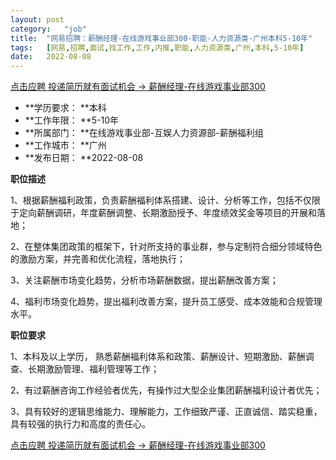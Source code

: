 ```yaml
---
layout:	post
category:	"job"
title:	"网易招聘：薪酬经理-在线游戏事业部300-职能-人力资源类-广州本科5-10年"
tags:	[网易,招聘,面试,找工作,工作,内推,职能,人力资源类,广州,本科,5-10年]
date:	2022-08-08
---
```


[点击应聘 投递简历就有面试机会 ->  薪酬经理-在线游戏事业部300](http://mobile.bole.netease.com/bole/boleDetail?id=41504&employeeId=346f03c3cda5f04c&key=all)



- **学历要求： **本科
- **工作年限： **5-10年
- **所属部门： **在线游戏事业部-互娱人力资源部-薪酬福利组
- **工作城市： **广州
- **发布日期： **2022-08-08



**职位描述**

1、根据薪酬福利政策，负责薪酬福利体系搭建、设计、分析等工作，包括不仅限于定向薪酬调研，年度薪酬调整、长期激励授予、年度绩效奖金等项目的开展和落地； 

2、在整体集团政策的框架下，针对所支持的事业群，参与定制符合细分领域特色的激励方案，并完善和优化流程，落地执行； 

3、关注薪酬市场变化趋势，分析市场薪酬数据，提出薪酬改善方案； 

4、福利市场变化趋势，提出福利改善方案，提升员工感受、成本效能和合规管理水平。 





**职位要求**

1、本科及以上学历， 熟悉薪酬福利体系和政策、薪酬设计、短期激励、薪酬调查、长期激励管理、福利管理等工作； 

2、有过薪酬咨询工作经验者优先，有操作过大型企业集团薪酬福利设计者优先； 

3、具有较好的逻辑思维能力、理解能力，工作细致严谨、正直诚信、踏实稳重，具有较强的执行力和高度的责任心。





[点击应聘 投递简历就有面试机会 ->  薪酬经理-在线游戏事业部300](http://mobile.bole.netease.com/bole/boleDetail?id=41504&employeeId=346f03c3cda5f04c&key=all)